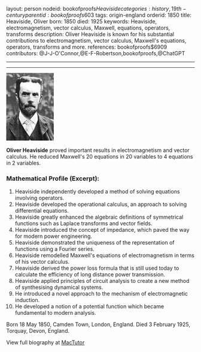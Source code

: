 layout: person
nodeid: bookofproofs$Heaviside
categories: history,19th-century
parentid: bookofproofs$603
tags: origin-england
orderid: 1850
title: Heaviside, Oliver
born: 1850
died: 1925
keywords: Heaviside, electromagnetism, vector calculus, Maxwell, equations, operators, transforms
description: Oliver Heaviside is known for his substantial contributions to electromagnetism, vector calculus, Maxwell's equations, operators, transforms and more.
references: bookofproofs$6909
contributors: @J-J-O'Connor,@E-F-Robertson,bookofproofs,@ChatGPT

---



---

![Heaviside.jpg](https://github.com/bookofproofs/bookofproofs.github.io/blob/main/_sources/_assets/images/portraits/Heaviside.jpg?raw=true)

**Oliver Heaviside** proved important results in electromagnetism and vector calculus. He reduced Maxwell's 20 equations in 20 variables to 4 equations in 2 variables.

### Mathematical Profile (Excerpt):
1. Heaviside independently developed a method of solving equations involving operators.
2. Heaviside developed the operational calculus, an approach to solving differential equations.
3. Heaviside greatly enhanced the algebraic definitions of symmetrical functions such as Laplace transforms and vector fields.
4. Heaviside introduced the concept of impedance, which paved the way for modern power engineering.
5. Heaviside demonstrated the uniqueness of the representation of functions using a Fourier series.
6. Heaviside remodelled Maxwell's equations of electromagnetism in terms of his vector calculus.
7. Heaviside derived the power loss formula that is still used today to calculate the efficiency of long distance power transmission.
8. Heaviside applied principles of circuit analysis to create a new method of synthesising dynamical systems.
9. He introduced a novel approach to the mechanism of electromagnetic induction.
10. He developed a notion of a potential function which became fundamental to modern analysis.

Born 18 May 1850, Camden Town, London, England. Died 3 February 1925, Torquay, Devon, England.

View full biography at [MacTutor](https://mathshistory.st-andrews.ac.uk/Biographies/Heaviside/)

